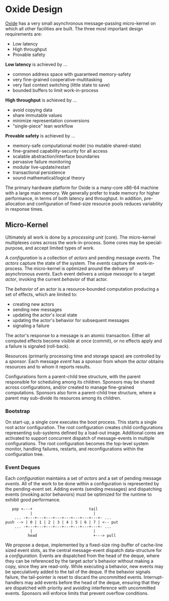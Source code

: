 # Oxide Design

[Oxide](../README.md) has a very small asynchronous message-passing micro-kernel on which all other facilities are built.
The three most important design requirements are:
  * Low latency
  * High throughput
  * Provable safety

**Low latency** is achieved by ...

  * common address space with guaranteed memory-safety
  * very fine-grained cooperative-multitasking
  * very fast context switching (little state to save)
  * bounded buffers to limit work-in-process

**High throughput** is achieved by ...

  * avoid copying data
  * share immutable values
  * minimize representation conversions
  * "single-piece" lean workflow

**Provable safety** is achieved by ...

  * memory-safe computational model (no mutable shared-state)
  * fine-grained capability-security for all access
  * scalable abstraction/interface boundaries
  * pervasive failure monitoring
  * modular live-update/restart
  * transactional persistence
  * sound mathematical/logical theory

The primary hardware platform for Oxide is a many-core x86-64 machine with a large main memory.
We generally prefer to trade memory for higher performance, in terms of both latency and throughput.
In addition, pre-allocation and configuration of fixed-size resource pools reduces variability in response times.

## Micro-Kernel

Ultimately all work is done by a _processing unit_ (core).
The micro-kernel multiplexes cores across the work-in-process.
Some cores may be special-purpose, and accept limited types of work.

A _configuration_ is a collection of _actors_ and pending message _events_.
The _actors_ capture the state of the system.
The _events_ capture the work-in-process.
The micro-kernel is optimized around the delivery of asynchronous _events_.
Each event delivers a unique _message_ to a target _actor_,
invoking the current _behavior_ of that actor.

The _behavior_ of an actor is a resource-bounded computation
producing a set of effects, which are limited to:

  * creating new actors
  * sending new messages
  * updating the actor's local state
  * updating the actor's behavior for subsequent messages
  * signaling a failure

The actor's response to a message is an atomic transaction.
Either all computed effects become visible at once (commit),
or no effects apply and a failure is signaled (roll-back).

Resources (primarily processing time and storage space) are controlled by a _sponsor_.
Each message _event_ has a sponsor
from whom the _actor_ obtains resources and to whom it reports results.

Configurations form a parent-child tree structure,
with the parent responsible for scheduling among its children.
Sponsors may be shared across configurations,
and/or created to manage fine-grained computations.
Sponsors also form a parent-child tree structure,
where a parent may sub-divide its resources among its children.

### Bootstrap

On start-up, a single core executes the boot process.
This starts a single root actor configuration.
The root configuration creates child configurations
representing sub-systems defined by a load-out image.
Additional cores are activated
to support concurrent dispatch of message-events
in multiple configurations.
The root configuration becomes the top-level system monitor,
handling failures, restarts, and reconfigurations
within the configuration tree.

### Event Deques

Each _configuration_ maintains a set of _actors_ and a set of pending message _events_.
All of the work to be done within a configuration is represented by the pending-event set.
Adding events (sending messages) and dispatching events (invoking actor behaviors)
must be optimized for the runtime to exhibit good performance.

```
   pop <---+                         tail
           |                           |
    ... -+---+---+---+---+---+---+---+---+- ...
push --> | 0 | 1 | 2 | 3 | 4 | 5 | 6 | 7 | <-- put
    ... -+---+---+---+---+---+---+---+---+- ...
           |                           |
          head                         +---> pull
```

We propose a deque,
implemented by a fixed-size ring-buffer of cache-line sized event slots,
as the central message-event dispatch data-structure for a _configuration_.
Events are dispatched from the head of the deque,
where they can be referenced by the target actor's behavior
without making a copy, since they are read-only.
While executing a behavior,
new events may be speculatively added
to the tail of the deque.
If the behavior signals failure,
the tail-pointer is reset to discard the uncommitted events.
Interrupt-handlers may add events before the head of the deque,
ensuring that they are dispatched with priority
and avoiding interference with uncommitted events.
Sponsors will enforce limits that prevent overflow conditions.

